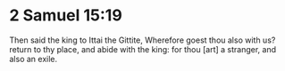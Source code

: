 # 2 Samuel 15:19

Then said the king to Ittai the Gittite, Wherefore goest thou also with us? return to thy place, and abide with the king: for thou [art] a stranger, and also an exile.